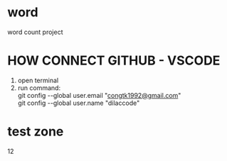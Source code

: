 # word
word count project

# HOW CONNECT GITHUB - VSCODE
1. open terminal
2. run command:<br>
git config --global user.email "congtk1992@gmail.com" <br>
git config --global user.name "dilaccode"

# test zone
12